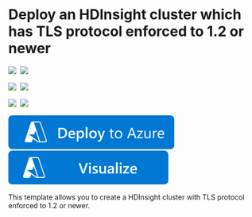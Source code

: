 # Deploy an HDInsight cluster which has TLS protocol enforced to 1.2 or newer

<IMG SRC="https://azurequickstartsservice.blob.core.windows.net/badges/101-hdinsight-minimum-tls/PublicLastTestDate.svg" />&nbsp;
<IMG SRC="https://azurequickstartsservice.blob.core.windows.net/badges/101-hdinsight-minimum-tls/PublicDeployment.svg" />&nbsp;

<IMG SRC="https://azurequickstartsservice.blob.core.windows.net/badges/101-hdinsight-minimum-tls/FairfaxLastTestDate.svg" />&nbsp;
<IMG SRC="https://azurequickstartsservice.blob.core.windows.net/badges/101-hdinsight-minimum-tls/FairfaxDeployment.svg" />&nbsp;

<IMG SRC="https://azurequickstartsservice.blob.core.windows.net/badges/101-hdinsight-minimum-tls/BestPracticeResult.svg" />&nbsp;
<IMG SRC="https://azurequickstartsservice.blob.core.windows.net/badges/101-hdinsight-minimum-tls/CredScanResult.svg" />&nbsp;

<a href="https://portal.azure.com/#create/Microsoft.Template/uri/https%3A%2F%2Fraw.githubusercontent.com%2FAzure%2Fazure-quickstart-templates%2Fmaster%2F101-hdinsight-minimum-tls%2Fazuredeploy.json" target="_blank">
    <img src="https://raw.githubusercontent.com/Azure/azure-quickstart-templates/master/1-CONTRIBUTION-GUIDE/images/deploytoazure.svg"/>
</a>
<a href="http://armviz.io/#/?load=https%3A%2F%2Fraw.githubusercontent.com%2FAzure%2Fazure-quickstart-templates%2Fmaster%2F101-hdinsight-minimum-tls%2Fazuredeploy.json" target="_blank">
    <img src="https://raw.githubusercontent.com/Azure/azure-quickstart-templates/master/1-CONTRIBUTION-GUIDE/images/visualizebutton.svg"/>
</a>

This template allows you to create a HDInsight cluster with TLS protocol enforced to 1.2 or newer.
